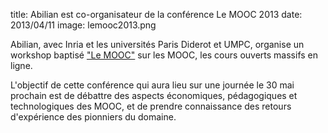 title: Abilian est co-organisateur de la conférence Le MOOC 2013
date: 2013/04/11
image: lemooc2013.png

Abilian, avec Inria et les universités Paris Diderot et UMPC, organise un
workshop baptisé ["Le MOOC"](http://www.lemooc.com/) sur les MOOC, les cours
ouverts massifs en ligne.

L'objectif de cette conférence qui aura lieu sur une journée le 30 mai prochain
est de débattre des aspects économiques, pédagogiques et technologiques des
MOOC, et de prendre connaissance des retours d'expérience des pionniers du
domaine.